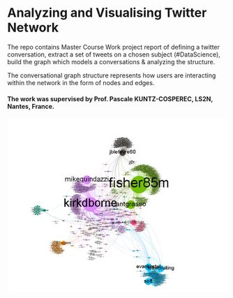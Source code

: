 # Analyzing and Visualising Twitter Network 
The repo contains Master Course Work project report of defining a twitter conversation, extract a set of tweets on a chosen subject (#DataScience), build the graph which models a conversations & analyzing the structure. 

The conversational graph structure represents how users are interacting within the network in the form of nodes and edges. 

#### The work was supervised by Prof. Pascale KUNTZ-COSPEREC, LS2N, Nantes, France.  

![Image](TwitterGraph.png)







